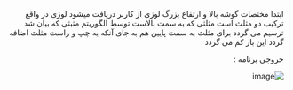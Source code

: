 <div dir = "rtl">
ابتدا مختصات گوشه بالا و ارتفاع بزرگ لوزی از کاربر دریافت میشود
لوزی در واقع ترکیب دو مثلث است
مثلثی که به سمت بالاست توسط الگوریتم مثبثی که بیان شد ترسیم می گردد
برای مثلث به سمت پایین هم به جای آنکه به چپ و راست مثلث اضافه  گردد این بار کم می گردد

خروجی برنامه :

![image](https://user-images.githubusercontent.com/80279784/113259998-02f87180-92e3-11eb-815d-03a8f8cb818d.png)

</div>
